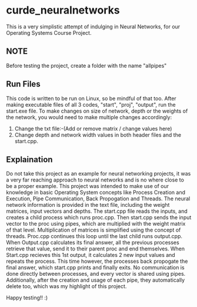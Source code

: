 # curde_neuralnetworks
This is a very simplistic attempt of indulging in Neural Networks, for our Operating Systems Course Project. 

## NOTE
Before testing the project, create a folder with the name "allpipes"

## Run Files
This code is written to be run on Linux, so be mindful of that too.
After making executable files of all 3 codes, "start", "proj", "output", run the start.exe file. To make changes on size of network, depth or the weights of the network, you would need to make multiple changes accordingly:
1. Change the txt file:-(Add or remove matrix / change values here)
2. Change depth and network width values in both header files and the start.cpp.

## Explaination
Do not take this project as an example for neural networking projects, it was a very far reaching approach to neural networks and is no where close to be a proper example.
This project was intended to make use of our knowledge in basic Operating System concepts like Process Creation and Execution, Pipe Communication, Back Propogation and Threads. The neural network information is provided in the text file, including the weight matrices, input vectors and depths. The start.cpp file reads the inputs, and creates a child process which runs proc.cpp. Then start.cpp sends the input vector to the proc using pipes, which are multiplied with the weight matrix of that level. Multiplication of matrices is simplified using the concept of threads. Proc.cpp continues this loop until the last child runs output.cpp. When Output.cpp calculates its final answer, all the previous processes retrieve that value, send it to their parent proc and end themselves. When Start.cpp recieves this 1st output, it calculates 2 new input values and repeats the process. This time however, the processes back propogate the final answer, which start.cpp prints and finally exits.
No communication is done directly between processes, and every vector is shared using pipes. Additionally, after the creation and usage of each pipe, they automatically delete too, which was my highlight of this project.

Happy testing!! :)
